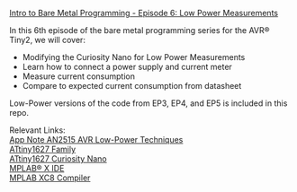 [Intro to Bare Metal Programming - Episode 6: Low Power Measurements](https://www.youtube.com/watch?v=YxguJcMhpE4&list=PLtQdQmNK_0DQ8KGcZ1BOPv-3RDPvtqJ1H&index=6)

In this 6th episode of the bare metal programming series for the AVR® Tiny2, we will cover:  
   - Modifying the Curiosity Nano for Low Power Measurements
   - Learn how to connect a power supply and current meter
   - Measure current consumption
   - Compare to expected current consumption from datasheet  
   
Low-Power versions of the code from EP3, EP4, and EP5 is included in this repo.  
 
Relevant Links:  
[App Note AN2515 AVR Low-Power Techniques](https://mchp.us/3zhX34o)  
[ATtiny1627 Family](https://mchp.us/3PTRyjI)    
[ATtiny1627 Curiosity Nano](https://mchp.us/3zRusER)  
[MPLAB® X IDE](https://mchp.us/3PUFD4Y)  
[MPLAB XC8 Compiler](https://mchp.us/3oK7KIf)  
